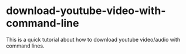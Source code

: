 # download-youtube-video-with-command-line
This is a quick tutorial about how to download youtube video/audio with command lines. 
